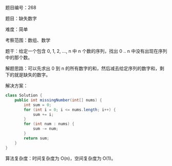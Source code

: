题目编号：268

题目：缺失数字

难度：简单

考察范围：数组、数学

题干：给定一个包含 0, 1, 2, ..., n 中 n 个数的序列，找出 0 .. n 中没有出现在序列中的那个数。

解题思路：可以先求出 0 到 n 的所有数字的和，然后减去给定序列的数字和，剩下的就是缺失的数字。

解决方案：

```java
class Solution {
    public int missingNumber(int[] nums) {
        int sum = 0;
        for (int i = 0; i <= nums.length; i++) {
            sum += i;
        }
        for (int num : nums) {
            sum -= num;
        }
        return sum;
    }
}
```

算法复杂度：时间复杂度为 O(n)，空间复杂度为 O(1)。
